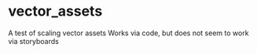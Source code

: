 # vector_assets
A test of scaling vector assets
Works via code, but does not seem to work via storyboards

